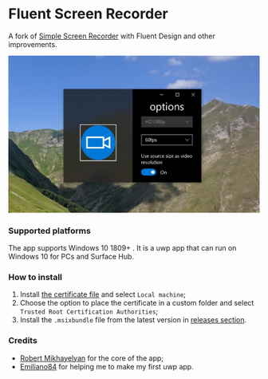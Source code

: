 # Fluent Screen Recorder

A fork of [Simple Screen Recorder](https://github.com/robmikh/SimpleRecorder) with Fluent Design and other improvements.

![](https://github.com/MarcAnt01/Fluent-Screen-Recorder/blob/develop/Screenshot.jpg?raw=true)

### Supported platforms

The app supports Windows 10 1809+ . It is a uwp app that can run on Windows 10 for PCs and Surface Hub.

### How to install
1. Install [the certificate file](https://www.dropbox.com/s/zoq77myhpnl717z/FluentScreenRecorder_1.0.0.0_x86_x64_arm64.cer?dl=1) and select ```Local machine```;
2. Choose the option to place the certificate in a custom folder and select ```Trusted Root Certification Authorities```;
3. Install the ```.msixbundle``` file from the latest version in [releases section](https://github.com/MarcAnt01/Fluent-Screen-Recorder/releases).

### Credits
- [Robert Mikhayelyan](https://github.com/robmikh) for the core of the app; 
- [Emiliano84](https://github.com/emiliano84) for helping me to make my first uwp app.
